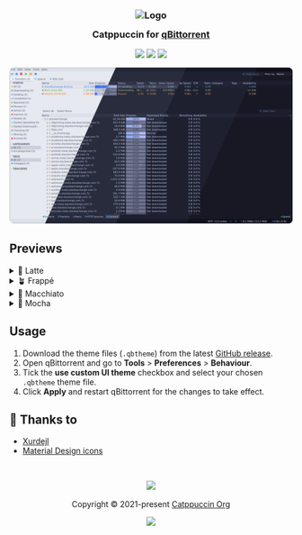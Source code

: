 <h3 align="center">
	<img src="https://raw.githubusercontent.com/catppuccin/catppuccin/main/assets/logos/exports/1544x1544_circle.png" width="100" alt="Logo"/><br/>
	<img src="https://raw.githubusercontent.com/catppuccin/catppuccin/main/assets/misc/transparent.png" height="30" width="0px"/>
	Catppuccin for <a href="https://github.com/qbittorrent/qBittorrent">qBittorrent</a>
	<img src="https://raw.githubusercontent.com/catppuccin/catppuccin/main/assets/misc/transparent.png" height="30" width="0px"/>
</h3>

<p align="center">
	<a href="https://github.com/catppuccin/qbittorrent/stargazers"><img src="https://img.shields.io/github/stars/catppuccin/qbittorrent?colorA=363a4f&colorB=b7bdf8&style=for-the-badge"></a>
	<a href="https://github.com/catppuccin/qbittorrent/issues"><img src="https://img.shields.io/github/issues/catppuccin/qbittorrent?colorA=363a4f&colorB=f5a97f&style=for-the-badge"></a>
	<a href="https://github.com/catppuccin/qbittorrent/contributors"><img src="https://img.shields.io/github/contributors/catppuccin/qbittorrent?colorA=363a4f&colorB=a6da95&style=for-the-badge"></a>
</p>

<p align="center">
	<img src="assets/preview.webp"/>
</p>

## Previews

<details>
<summary>🌻 Latte</summary>
<img src="assets/latte.webp"/>
</details>
<details>
<summary>🪴 Frappé</summary>
<img src="assets/frappe.webp"/>
</details>
<details>
<summary>🌺 Macchiato</summary>
<img src="assets/macchiato.webp"/>
</details>
<details>
<summary>🌿 Mocha</summary>
<img src="assets/mocha.webp"/>
</details>

## Usage

1. Download the theme files (`.qbtheme`) from the latest [GitHub release](https://github.com/catppuccin/qbittorrent/releases/latest).
2. Open qBittorrent and go to **Tools** > **Preferences** > **Behaviour**.
3. Tick the **use custom UI theme** checkbox and select your chosen `.qbtheme` theme file.
4. Click **Apply** and restart qBittorrent for the changes to take effect.

## 💝 Thanks to

- [Xurdejl](https://github.com/Xurdejl)
- [Material Design icons](https://github.com/google/material-design-icons)

&nbsp;

<p align="center">
	<img src="https://raw.githubusercontent.com/catppuccin/catppuccin/main/assets/footers/gray0_ctp_on_line.svg?sanitize=true" />
</p>

<p align="center">
	Copyright &copy; 2021-present <a href="https://github.com/catppuccin" target="_blank">Catppuccin Org</a>
</p>

<p align="center">
	<a href="https://github.com/catppuccin/catppuccin/blob/main/LICENSE"><img src="https://img.shields.io/static/v1.svg?style=for-the-badge&label=License&message=MIT&logoColor=d9e0ee&colorA=363a4f&colorB=b7bdf8"/></a>
</p>

